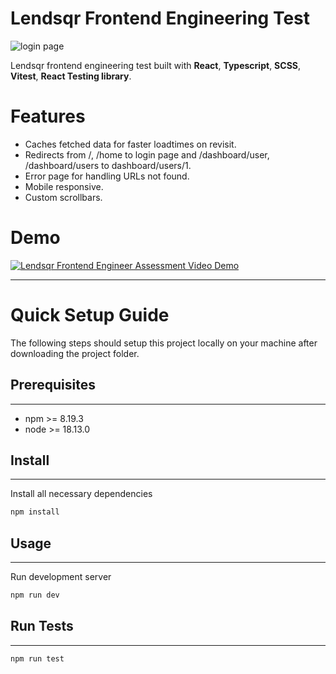 # Lendsqr Frontend Engineering Test

![login page](https://res.cloudinary.com/duiyqqc0n/image/upload/v1674908770/general/rjcq54onb88hix1yaoyp.png "Login Page")

Lendsqr frontend engineering test built with **React**, **Typescript**, **SCSS**, **Vitest**, **React Testing library**.

# Features

- Caches fetched data for faster loadtimes on revisit.
- Redirects from /, /home to login page and /dashboard/user, /dashboard/users to dashboard/users/1.
- Error page for handling URLs not found.
- Mobile responsive.
- Custom scrollbars.

# Demo

[![Lendsqr Frontend Engineer Assessment Video Demo](https://res.cloudinary.com/duiyqqc0n/image/upload/v1674912590/general/wcrawyzqyaprfxmmhxbw.png)](https://www.youtube.com/embed/GkZTeKZgwqc)

---

# Quick Setup Guide

The following steps should setup this project locally on your machine after downloading the project folder.

## Prerequisites

---

- npm >= 8.19.3
- node >= 18.13.0

## Install

---

Install all necessary dependencies

```js
npm install

```

## Usage

---

Run development server

```js
npm run dev

```

## Run Tests

---

```js
npm run test

```
